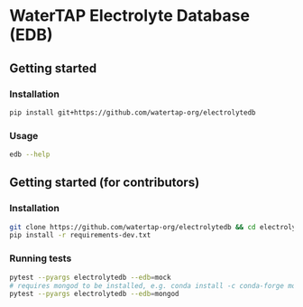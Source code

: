 # WaterTAP Electrolyte Database (EDB)

## Getting started

### Installation

```sh
pip install git+https://github.com/watertap-org/electrolytedb
```

### Usage

```sh
edb --help
```

## Getting started (for contributors)

### Installation

```sh
git clone https://github.com/watertap-org/electrolytedb && cd electrolytedb
pip install -r requirements-dev.txt
```

### Running tests

```sh
pytest --pyargs electrolytedb --edb=mock
# requires mongod to be installed, e.g. conda install -c conda-forge mongodb
pytest --pyargs electrolytedb --edb=mongod
```
